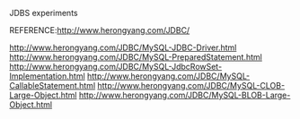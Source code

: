 JDBS experiments


REFERENCE:http://www.herongyang.com/JDBC/

http://www.herongyang.com/JDBC/MySQL-JDBC-Driver.html
http://www.herongyang.com/JDBC/MySQL-PreparedStatement.html
http://www.herongyang.com/JDBC/MySQL-JdbcRowSet-Implementation.html
http://www.herongyang.com/JDBC/MySQL-CallableStatement.html
http://www.herongyang.com/JDBC/MySQL-CLOB-Large-Object.html
http://www.herongyang.com/JDBC/MySQL-BLOB-Large-Object.html
